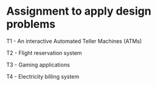 # Assignment to apply design problems

T1 - An interactive Automated Teller Machines (ATMs)

T2 -  Flight reservation system

T3 - Gaming applications

T4 - Electricity billing system
